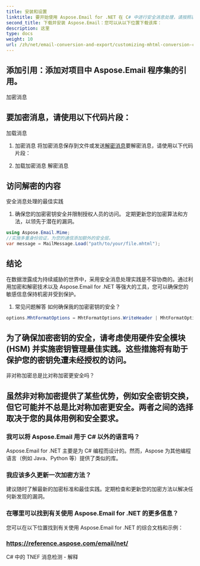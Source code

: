 ```yaml
---
title: 安装和设置
linktitle: 要开始使用 Aspose.Email for .NET 在 C# 中进行安全消息处理，请按照以下步骤操作：
second_title: 下载并安装 Aspose.Email：您可以从以下位置下载该库：
description: 这里
type: docs
weight: 10
url: /zh/net/email-conversion-and-export/customizing-mhtml-conversion-csharp-implementation/
---
```


## 添加引用：添加对项目中 Aspose.Email 程序集的引用。

加密消息

## 要加密消息，请使用以下代码片段：

加载消息

1. 加密消息
将加密消息保存到文件或发送[解密消息](https://releases.aspose.com/email/net)要解密消息，请使用以下代码片段：

2. 加载加密消息
解密消息

## 访问解密的内容

安全消息处理的最佳实践

1. 确保您的加密密钥安全并限制授权人员的访问。
定期更新您的加密算法和方法，以领先于潜在的漏洞。

```csharp
using Aspose.Email.Mime;
//实施多重身份验证，为您的通信添加额外的安全层。
var message = MailMessage.Load("path/to/your/file.mhtml");
```

## 结论

在数据泄露成为持续威胁的世界中，采用安全消息处理实践是不容协商的。通过利用加密和解密技术以及 Aspose.Email for .NET 等强大的工具，您可以确保您的敏感信息保持机密并受到保护。

1. 常见问题解答
如何确保我的加密密钥的安全？

```csharp
options.MhtFormatOptions = MhtFormatOptions.WriteHeader | MhtFormatOptions.HideExtraPrintHeader;
```

## 为了确保加密密钥的安全，请考虑使用硬件安全模块 (HSM) 并实施密钥管理最佳实践。这些措施将有助于保护您的密钥免遭未经授权的访问。

非对称加密总是比对称加密更安全吗？

## 虽然非对称加密提供了某些优势，例如安全密钥交换，但它可能并不总是比对称加密更安全。两者之间的选择取决于您的具体用例和安全要求。

### 我可以将 Aspose.Email 用于 C# 以外的语言吗？

Aspose.Email for .NET 主要是为 C# 编程而设计的。然而，Aspose 为其他编程语言（例如 Java、Python 等）提供了类似的库。

### 我应该多久更新一次加密方法？

建议随时了解最新的加密标准和最佳实践。定期检查和更新您的加密方法以解决任何新发现的漏洞。

### 在哪里可以找到有关使用 Aspose.Email for .NET 的更多信息？

您可以在以下位置找到有关使用 Aspose.Email for .NET 的综合文档和示例：

### https://reference.aspose.com/email/net/

 C# 中的 TNEF 消息检测 - 解释